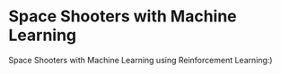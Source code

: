 # Space Shooters with Machine Learning
Space Shooters with Machine Learning using Reinforcement Learning:)